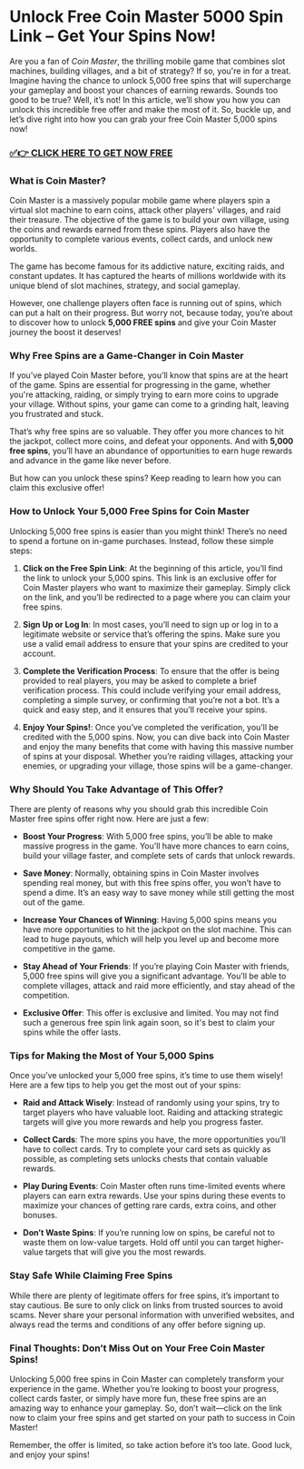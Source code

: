 # Unlock Free Coin Master 5000 Spin Link – Get Your Spins Now!

Are you a fan of *Coin Master*, the thrilling mobile game that combines slot machines, building villages, and a bit of strategy? If so, you're in for a treat. Imagine having the chance to unlock 5,000 free spins that will supercharge your gameplay and boost your chances of earning rewards. Sounds too good to be true? Well, it’s not! In this article, we’ll show you how you can unlock this incredible free offer and make the most of it. So, buckle up, and let’s dive right into how you can grab your free Coin Master 5,000 spins now!

### [✅👉 CLICK HERE TO GET NOW FREE](https://freerewards.xyz/coin/master/)

### What is Coin Master?

Coin Master is a massively popular mobile game where players spin a virtual slot machine to earn coins, attack other players' villages, and raid their treasure. The objective of the game is to build your own village, using the coins and rewards earned from these spins. Players also have the opportunity to complete various events, collect cards, and unlock new worlds.

The game has become famous for its addictive nature, exciting raids, and constant updates. It has captured the hearts of millions worldwide with its unique blend of slot machines, strategy, and social gameplay. 

However, one challenge players often face is running out of spins, which can put a halt on their progress. But worry not, because today, you’re about to discover how to unlock **5,000 FREE spins** and give your Coin Master journey the boost it deserves!

### Why Free Spins are a Game-Changer in Coin Master

If you’ve played Coin Master before, you’ll know that spins are at the heart of the game. Spins are essential for progressing in the game, whether you're attacking, raiding, or simply trying to earn more coins to upgrade your village. Without spins, your game can come to a grinding halt, leaving you frustrated and stuck.

That’s why free spins are so valuable. They offer you more chances to hit the jackpot, collect more coins, and defeat your opponents. And with **5,000 free spins**, you’ll have an abundance of opportunities to earn huge rewards and advance in the game like never before.

But how can you unlock these spins? Keep reading to learn how you can claim this exclusive offer!

### How to Unlock Your 5,000 Free Spins for Coin Master

Unlocking 5,000 free spins is easier than you might think! There’s no need to spend a fortune on in-game purchases. Instead, follow these simple steps:

1. **Click on the Free Spin Link**: At the beginning of this article, you’ll find the link to unlock your 5,000 spins. This link is an exclusive offer for Coin Master players who want to maximize their gameplay. Simply click on the link, and you’ll be redirected to a page where you can claim your free spins.

2. **Sign Up or Log In**: In most cases, you’ll need to sign up or log in to a legitimate website or service that’s offering the spins. Make sure you use a valid email address to ensure that your spins are credited to your account.

3. **Complete the Verification Process**: To ensure that the offer is being provided to real players, you may be asked to complete a brief verification process. This could include verifying your email address, completing a simple survey, or confirming that you’re not a bot. It’s a quick and easy step, and it ensures that you’ll receive your spins.

4. **Enjoy Your Spins!**: Once you’ve completed the verification, you’ll be credited with the 5,000 spins. Now, you can dive back into Coin Master and enjoy the many benefits that come with having this massive number of spins at your disposal. Whether you’re raiding villages, attacking your enemies, or upgrading your village, those spins will be a game-changer.

### Why Should You Take Advantage of This Offer?

There are plenty of reasons why you should grab this incredible Coin Master free spins offer right now. Here are just a few:

- **Boost Your Progress**: With 5,000 free spins, you’ll be able to make massive progress in the game. You’ll have more chances to earn coins, build your village faster, and complete sets of cards that unlock rewards.
  
- **Save Money**: Normally, obtaining spins in Coin Master involves spending real money, but with this free spins offer, you won’t have to spend a dime. It’s an easy way to save money while still getting the most out of the game.

- **Increase Your Chances of Winning**: Having 5,000 spins means you have more opportunities to hit the jackpot on the slot machine. This can lead to huge payouts, which will help you level up and become more competitive in the game.

- **Stay Ahead of Your Friends**: If you’re playing Coin Master with friends, 5,000 free spins will give you a significant advantage. You’ll be able to complete villages, attack and raid more efficiently, and stay ahead of the competition.

- **Exclusive Offer**: This offer is exclusive and limited. You may not find such a generous free spin link again soon, so it's best to claim your spins while the offer lasts.

### Tips for Making the Most of Your 5,000 Spins

Once you’ve unlocked your 5,000 free spins, it’s time to use them wisely! Here are a few tips to help you get the most out of your spins:

- **Raid and Attack Wisely**: Instead of randomly using your spins, try to target players who have valuable loot. Raiding and attacking strategic targets will give you more rewards and help you progress faster.

- **Collect Cards**: The more spins you have, the more opportunities you’ll have to collect cards. Try to complete your card sets as quickly as possible, as completing sets unlocks chests that contain valuable rewards.

- **Play During Events**: Coin Master often runs time-limited events where players can earn extra rewards. Use your spins during these events to maximize your chances of getting rare cards, extra coins, and other bonuses.

- **Don’t Waste Spins**: If you’re running low on spins, be careful not to waste them on low-value targets. Hold off until you can target higher-value targets that will give you the most rewards.

### Stay Safe While Claiming Free Spins

While there are plenty of legitimate offers for free spins, it’s important to stay cautious. Be sure to only click on links from trusted sources to avoid scams. Never share your personal information with unverified websites, and always read the terms and conditions of any offer before signing up.

### Final Thoughts: Don’t Miss Out on Your Free Coin Master Spins!

Unlocking 5,000 free spins in Coin Master can completely transform your experience in the game. Whether you’re looking to boost your progress, collect cards faster, or simply have more fun, these free spins are an amazing way to enhance your gameplay. So, don’t wait—click on the link now to claim your free spins and get started on your path to success in Coin Master!

Remember, the offer is limited, so take action before it’s too late. Good luck, and enjoy your spins!
